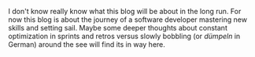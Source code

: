 
I don't know really know what this blog will be about in the long run.
For now this blog is about the journey of a software developer mastering new skills and setting sail.
Maybe some deeper thoughts about constant optimization in sprints and retros versus slowly bobbling (or _dümpeln_ in German) around the see will find its in way here. 